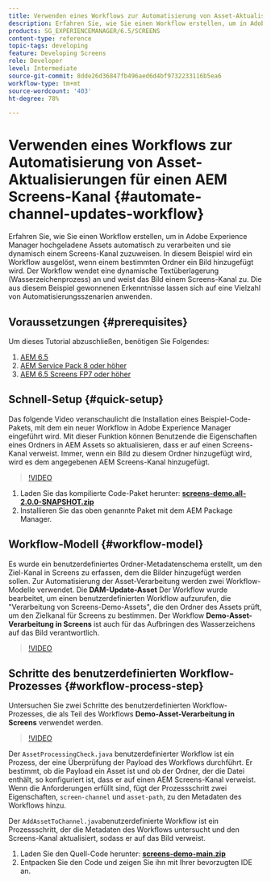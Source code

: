 ```yaml
---
title: Verwenden eines Workflows zur Automatisierung von Asset-Aktualisierungen für einen AEM Screens-Kanal
description: Erfahren Sie, wie Sie einen Workflow erstellen, um in Adobe Experience Manager hochgeladene Assets automatisch zu verarbeiten und sie dynamisch einem Screens-Kanal zuzuweisen.
products: SG_EXPERIENCEMANAGER/6.5/SCREENS
content-type: reference
topic-tags: developing
feature: Developing Screens
role: Developer
level: Intermediate
source-git-commit: 8dde26d36847fb496aed6d4bf9732233116b5ea6
workflow-type: tm+mt
source-wordcount: '403'
ht-degree: 78%

---
```



# Verwenden eines Workflows zur Automatisierung von Asset-Aktualisierungen für einen AEM Screens-Kanal {#automate-channel-updates-workflow}

Erfahren Sie, wie Sie einen Workflow erstellen, um in Adobe Experience Manager hochgeladene Assets automatisch zu verarbeiten und sie dynamisch einem Screens-Kanal zuzuweisen. In diesem Beispiel wird ein Workflow ausgelöst, wenn einem bestimmten Ordner ein Bild hinzugefügt wird. Der Workflow wendet eine dynamische Textüberlagerung (Wasserzeichenprozess) an und weist das Bild einem Screens-Kanal zu. Die aus diesem Beispiel gewonnenen Erkenntnisse lassen sich auf eine Vielzahl von Automatisierungsszenarien anwenden.

## Voraussetzungen {#prerequisites}

Um dieses Tutorial abzuschließen, benötigen Sie Folgendes:

1. [AEM 6.5](https://experienceleague.adobe.com/de/docs/experience-manager-65)
1. [AEM Service Pack 8 oder höher](https://experienceleague.adobe.com/de/docs/experience-manager-65/content/release-notes/release-notes)
1. [AEM 6.5 Screens FP7 oder höher](https://experienceleague.adobe.com/en/docs/experience-manager-screens/user-guide/release-notes/release-notes-fp-202103)

## Schnell-Setup {#quick-setup}

Das folgende Video veranschaulicht die Installation eines Beispiel-Code-Pakets, mit dem ein neuer Workflow in Adobe Experience Manager eingeführt wird. Mit dieser Funktion können Benutzende die Eigenschaften eines Ordners in AEM Assets so aktualisieren, dass er auf einen Screens-Kanal verweist. Immer, wenn ein Bild zu diesem Ordner hinzugefügt wird, wird es dem angegebenen AEM Screens-Kanal hinzugefügt.

>[!VIDEO](https://video.tv.adobe.com/v/333174/?quality=12&learn=on)

1. Laden Sie das kompilierte Code-Paket herunter: **[screens-demo.all-2.0.0-SNAPSHOT.zip](./assets/screens-demo.all-2.0.0-SNAPSHOT.zip)**
1. Installieren Sie das oben genannte Paket mit dem AEM Package Manager.

## Workflow-Modell {#workflow-model}

Es wurde ein benutzerdefiniertes Ordner-Metadatenschema erstellt, um den Ziel-Kanal in Screens zu erfassen, dem die Bilder hinzugefügt werden sollen. Zur Automatisierung der Asset-Verarbeitung werden zwei Workflow-Modelle verwendet. Die **DAM-Update-Asset** Der Workflow wurde bearbeitet, um einen benutzerdefinierten Workflow aufzurufen, die &quot;Verarbeitung von Screens-Demo-Assets&quot;, die den Ordner des Assets prüft, um den Zielkanal für Screens zu bestimmen. Der Workflow **Demo-Asset-Verarbeitung in Screens** ist auch für das Aufbringen des Wasserzeichens auf das Bild verantwortlich.

>[!VIDEO](https://video.tv.adobe.com/v/333175/?quality=12&learn=on)

## Schritte des benutzerdefinierten Workflow-Prozesses {#workflow-process-step}

Untersuchen Sie zwei Schritte des benutzerdefinierten Workflow-Prozesses, die als Teil des Workflows **Demo-Asset-Verarbeitung in Screens** verwendet werden.

>[!VIDEO](https://video.tv.adobe.com/v/333179/?quality=12&learn=on)

Der `AssetProcessingCheck.java` benutzerdefinierter Workflow ist ein Prozess, der eine Überprüfung der Payload des Workflows durchführt. Er bestimmt, ob die Payload ein Asset ist und ob der Ordner, der die Datei enthält, so konfiguriert ist, dass er auf einen AEM Screens-Kanal verweist. Wenn die Anforderungen erfüllt sind, fügt der Prozessschritt zwei Eigenschaften, `screen-channel` und `asset-path`, zu den Metadaten des Workflows hinzu.

Der `AddAssetToChannel.java`benutzerdefinierte Workflow ist ein Prozessschritt, der die Metadaten des Workflows untersucht und den Screens-Kanal aktualisiert, sodass er auf das Bild verweist.

1. Laden Sie den Quell-Code herunter: **[screens-demo-main.zip](./assets/screens-demo-main.zip)**
1. Entpacken Sie den Code und zeigen Sie ihn mit Ihrer bevorzugten IDE an.
